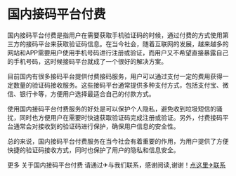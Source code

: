 # 国内接码平台付费

国内接码平台付费是指用户在需要获取手机验证码的时候，通过付费的方式使用第三方的接码平台来获取验证码信息。在当今社会，随着互联网的发展，越来越多的网站和APP需要用户使用手机号码进行注册或验证，而用户又不希望直接暴露自己的手机号码，这时候接码平台就成了一个很好的解决方案。

目前国内有很多接码平台提供付费接码服务，用户可以通过支付一定的费用获得一定数量的验证码接收服务。这些接码平台通常提供多种支付方式，包括支付宝、微信、银行卡等，方便用户选择最适合自己的付款方式。

使用国内接码平台付费服务的好处是可以保护个人隐私，避免收到垃圾短信的骚扰，同时也方便用户在需要时快速获取验证码完成注册或验证。另外，付费接码平台通常会对接收到的验证码进行保护，确保用户信息的安全性。

总的来说，国内接码平台付费服务在当今社会有着重要的作用，为用户提供了方便快捷的验证码接收方式，同时也保护了用户的隐私和信息安全。

更多 关于国内接码平台付费 请通过✈与我们联系，感谢阅读,谢谢！[点这里✈联系](https://gg.k02.cc)